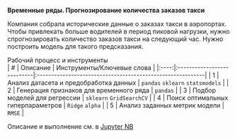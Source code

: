 **Временные ряды. Прогнозирование количества заказов такси**    

Компания собрала исторические данные о заказах такси в аэропортах. Чтобы привлекать больше водителей в период пиковой нагрузки, нужно спрогнозировать количество заказов такси на следующий час. Нужно построить модель для такого предсказания.    
    
Рабочий процесс и инструменты    
| # | Описание | Инструменты/Ключевые слова |
|:----:|:---------------------------|:-----------------------------------------------------------|
| 1 | Анализ датасета и предобработка данных | `pandas` `sklearn` `statsmodels` |
| 2 | Генерация признаков для временного ряда | `pandas` |
| 3 | Подбор моделей для регрессии | `sklearn` `GridSearchCV` |
| 4 | Поиск оптимальных гиперпараметров | `Ridge` `alpha` |
| 5 | Анализ заданных метрик модели | `RMSE` |

Описание и выполнение см. в [Jupyter NB](./workflow.ipynb)
